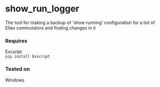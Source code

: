 # show_run_logger
The tool for making a backup of 'show running' configuration for a list of Eltex commutators and finding changes in it

### Requires  
Excsript  
`pip install Exscript`

### Tested on  
Windows
